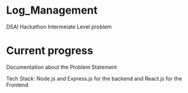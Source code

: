 # Log_Management
 DSAI Hackathon Intermeiate Level problem

# Current progress
Documentation about the Problem Statement

Tech Stack: Node.js and Express.js for the backend and React.js for the Frontend
